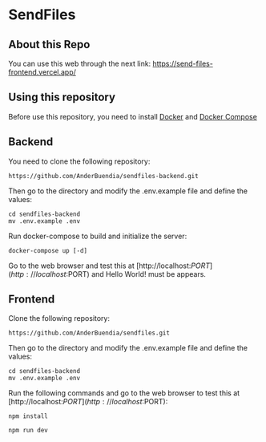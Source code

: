 # SendFiles

## About this Repo

You can use this web through the next link:
https://send-files-frontend.vercel.app/

## Using this repository

Before use this repository, you need to install [Docker](https://www.docker.com/get-started) and [Docker Compose](https://docs.docker.com/compose/install/)

## Backend

You need to clone the following repository:

```
https://github.com/AnderBuendia/sendfiles-backend.git
```
Then go to the directory and modify the .env.example file and define the values:

```
cd sendfiles-backend
mv .env.example .env
```

Run docker-compose to build and initialize the server:

```
docker-compose up [-d]
```

Go to the web browser and test this at [http://localhost:$PORT](http://localhost:$PORT) and Hello World! must be appears.

## Frontend

Clone the following repository:

```
https://github.com/AnderBuendia/sendfiles.git
```

Then go to the directory and modify the .env.example file and define the values:

```
cd sendfiles-backend
mv .env.example .env
```

Run the following commands and go to the web browser to test this at [http://localhost:$PORT](http://localhost:$PORT):

```
npm install

npm run dev
```


